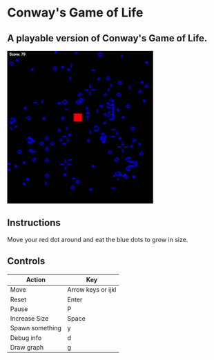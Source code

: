 # Conway's Game of Life

## A playable version of Conway's Game of Life. 

![Screenshot of Game](/screenshot.gif)

## Instructions

Move your red dot around and eat the blue dots to grow in size.

## Controls

| Action | Key |
| --- | --- |
| Move | Arrow keys or ijkl |
| Reset | Enter |
| Pause | P |
| Increase Size | Space | 
| Spawn something | y |
| Debug info | d |
| Draw graph | g |